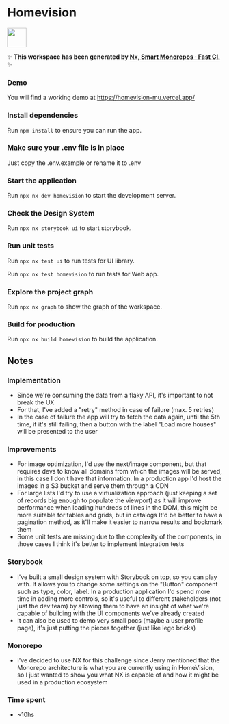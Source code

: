 # Homevision

<a alt="Nx logo" href="https://nx.dev" target="_blank" rel="noreferrer"><img src="https://raw.githubusercontent.com/nrwl/nx/master/images/nx-logo.png" width="45"></a>

✨ **This workspace has been generated by [Nx, Smart Monorepos · Fast CI.](https://nx.dev)** ✨

### Demo
You will find a working demo at https://homevision-mu.vercel.app/

### Install dependencies

Run `npm install` to ensure you can run the app.

### Make sure your .env file is in place

Just copy the .env.example or rename it to .env

### Start the application

Run `npx nx dev homevision` to start the development server.

### Check the Design System

Run `npx nx storybook ui` to start storybook.


### Run unit tests
Run `npx nx test ui` to run tests for UI library.

Run `npx nx test homevision` to run tests for Web app.

### Explore the project graph

Run `npx nx graph` to show the graph of the workspace.

### Build for production

Run `npx nx build homevision` to build the application.

## Notes

### Implementation
* Since we're consuming the data from a flaky API, it's important to not break the UX
* For that, I've added a "retry" method in case of failure (max. 5 retries)
* In the case of failure the app will try to fetch the data again, until the 5th time, if it's still failing, then a button with the label "Load more houses" will be presented to the user

### Improvements
* For image optimization, I'd use the next/image component, but that requires devs to know all domains from which the images will be served, in this case I don't have that information. In a production app I'd host the images in a S3 bucket and serve them through a CDN
* For large lists I'd try to use a virtualization approach (just keeping a set of records big enough to populate the viewport) as it will improve performance when loading hundreds of lines in the DOM, this might be more suitable for tables and grids, but in catalogs It'd be better to have a pagination method, as it'll make it easier to narrow results and bookmark them
* Some unit tests are missing due to the complexity of the components, in those cases I think it's better to implement integration tests

### Storybook
* I've built a small design system with Storybook on top, so you can play with. It allows you to change some settings on the "Button" component such as type, color, label. In a production application I'd spend more time in adding more controls, so it's useful to different stakeholders (not just the dev team) by allowing them to have an insight of what we're capable of building with the UI components we've already created
* It can also be used to demo very small pocs (maybe a user profile page), it's just putting the pieces together (just like lego bricks)

### Monorepo
* I've decided to use NX for this challenge since Jerry mentioned that the Monorepo architecture is what you are currently using in HomeVision, so I just wanted to show you what NX is capable of and how it might be used in a production ecosystem

### Time spent
* ~10hs
